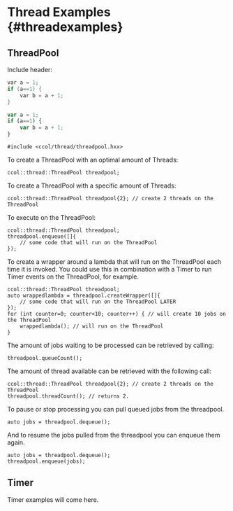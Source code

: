 # Thread Examples {#threadexamples}

## ThreadPool

Include header:

~~~~~~~~~~~~~~~~~~~~~~~~~~~~~~~~~~~~~.cpp
var a = 1;
if (a==1) {
	var b = a + 1; 
}
~~~~~~~~~~~~~~~~~~~~~~~~~~~~~~~~~~~~~


```javascript
var a = 1;
if (a==1) {
	var b = a + 1; 
}
```

~~~~~~~~~~~~~~~~~~~~~~~~~~~~~~~~~~~~~{.cxx}
#include <ccol/thread/threadpool.hxx>
~~~~~~~~~~~~~~~~~~~~~~~~~~~~~~~~~~~~~

To create a ThreadPool with an optimal amount of Threads:

~~~~~~~~~~~~~~~~~~~~~~~~~~~~~~~~~~~~{.cxx}
ccol::thread::ThreadPool threadpool;
~~~~~~~~~~~~~~~~~~~~~~~~~~~~~~~~~~~~

To create a ThreadPool with a specific amount of Threads:		

~~~~~~~~~~~~~~~~~~~~~~~~~~~~~~~~~~~~~~~~~~~~~~~~~~~~~~~~~~~~~~~~~~~~~~~~~~~~~{.cxx} 
ccol::thread::ThreadPool threadpool{2}; // create 2 threads on the ThreadPool
~~~~~~~~~~~~~~~~~~~~~~~~~~~~~~~~~~~~~~~~~~~~~~~~~~~~~~~~~~~~~~~~~~~~~~~~~~~~~

To execute on the ThreadPool: 

~~~~~~~~~~~~~~~~~~~~~~~~~~~~~~~~~~~~~~~~~~~~~~~~{.cxx}
ccol::thread::ThreadPool threadpool;		
threadpool.enqueue([]{
	// some code that will run on the ThreadPool
});
~~~~~~~~~~~~~~~~~~~~~~~~~~~~~~~~~~~~~~~~~~~~~~~~

To create a wrapper around a lambda that will run on the ThreadPool each time it is invoked. 
You could use this in combination with a Timer to run Timer events on the ThreadPool, for example.

~~~~~~~~~~~~~~~~~~~~~~~~~~~~~~~~~~~~~~~~~~~~~~~~~~~~~~~~~~~~~~~~~~~~~~~~~~~~~~~~~~~~~{.cxx}
ccol::thread::ThreadPool threadpool;		
auto wrappedlambda = threadpool.createWrapper([]{
	// some code that will run on the ThreadPool LATER
});
for (int counter=0; counter<10; counter++) { // will create 10 jobs on the ThreadPool
	wrappedlambda(); // will run on the ThreadPool
}	
~~~~~~~~~~~~~~~~~~~~~~~~~~~~~~~~~~~~~~~~~~~~~~~~~~~~~~~~~~~~~~~~~~~~~~~~~~~~~~~~~~~~~	

The amount of jobs waiting to be processed can be retrieved by calling:

~~~~~~~~~~~~~~~~~~~~~~~~{.cxx}
threadpool.queueCount();
~~~~~~~~~~~~~~~~~~~~~~~~

The amount of thread available can be retrieved with the following call: 

~~~~~~~~~~~~~~~~~~~~~~~~~~~~~~~~~~~~~~~~~~~~~~~~~~~~~~~~~~~~~~~~~~~~~~~~~~~~~{.cxx}
ccol::thread::ThreadPool threadpool{2}; // create 2 threads on the ThreadPool
threadpool.threadCount(); // returns 2.
~~~~~~~~~~~~~~~~~~~~~~~~~~~~~~~~~~~~~~~~~~~~~~~~~~~~~~~~~~~~~~~~~~~~~~~~~~~~~

To pause or stop processing you can pull queued jobs from the threadpool. 

~~~~~~~~~~~~~~~~~~~~~~~~~~~~~~~~~{.cxx}
auto jobs = threadpool.dequeue();
~~~~~~~~~~~~~~~~~~~~~~~~~~~~~~~~~

And to resume the jobs pulled from the threadpool you can enqueue them again.			

~~~~~~~~~~~~~~~~~~~~~~~~~~~~~~~~~{.cxx}
auto jobs = threadpool.dequeue();
threadpool.enqueue(jobs);
~~~~~~~~~~~~~~~~~~~~~~~~~~~~~~~~~

## Timer

Timer examples will come here.
